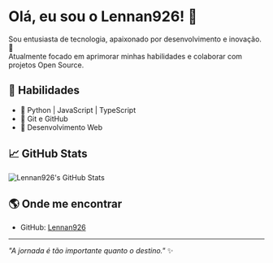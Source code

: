 # Olá, eu sou o Lennan926! 👋

Sou entusiasta de tecnologia, apaixonado por desenvolvimento e inovação. 🚀  
Atualmente focado em aprimorar minhas habilidades e colaborar com projetos Open Source.

## 🚀 Habilidades

- 🔹 Python | JavaScript | TypeScript
- 🔹 Git e GitHub
- 🔹 Desenvolvimento Web

## 📈 GitHub Stats

![Lennan926's GitHub Stats](https://github-readme-stats.vercel.app/api?username=Lennan926&show_icons=true&theme=tokyonight)

## 🌎 Onde me encontrar

- GitHub: [Lennan926](https://github.com/Lennan926)

---
*"A jornada é tão importante quanto o destino."* ✨
